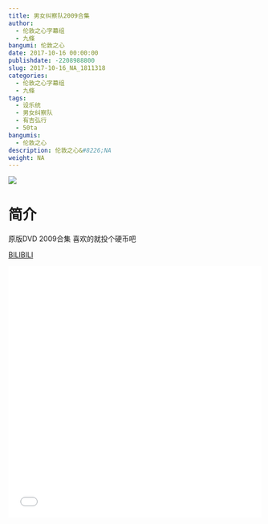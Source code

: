 ```yaml
---
title: 男女纠察队2009合集
author: 
  - 伦敦之心字幕组
  - 九條
bangumi: 伦敦之心
date: 2017-10-16 00:00:00
publishdate: -2208988800
slug: 2017-10-16_NA_1811318
categories: 
  - 伦敦之心字幕组
  - 九條
tags: 
  - 设乐统
  - 男女纠察队
  - 有吉弘行
  - 50ta
bangumis: 
  - 伦敦之心
description: 伦敦之心&#8226;NA
weight: NA
---
```


![](https://i.imgur.com/m1XOw5F.jpg)

# 简介  
原版DVD 2009合集 喜欢的就投个硬币吧




  [BILIBILI](https://www.bilibili.com/video/av1811318/)


  <iframe src="//www.bilibili.com/html/html5player.html?cid=2782767&aid=1811318" width="100%" height="500" frameborder="0" allowfullscreen="allowfullscreen"></iframe>
